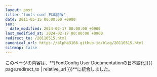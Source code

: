 ```yaml
---
layout: post
title: "fonts-conf 日本語版"
date: 2011-05-15 00:00:00 +0900
seo:
  date_modified: 2024-02-17 00:00:00 +0900
last_modified_at: 2024-02-17 00:00:00 +0900
redirect_to: /20110515.html
canonical_url: https://alpha3166.github.io/blog/20110515.html
sitemap: false
---
```


このページの内容は、**[FontConfig User Documentationの日本語化]({{ page.redirect_to | relative_url }})**に統合しました。
